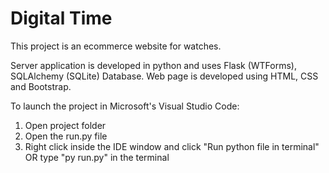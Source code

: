 # Digital Time 

This project is an ecommerce website for watches.

Server application is developed in python and uses Flask (WTForms), SQLAlchemy (SQLite) Database.
Web page is developed using HTML, CSS and Bootstrap.

To launch the project in Microsoft's Visual Studio Code:
1. Open project folder
2. Open the run.py file
3. Right click inside the IDE window and click "Run python file in terminal"
	OR type "py run.py" in the terminal
